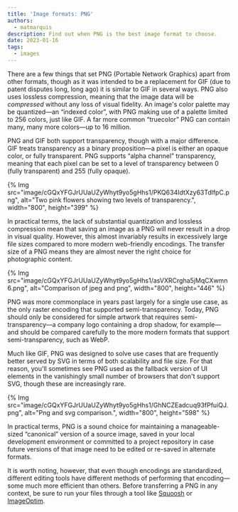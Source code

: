 ```yaml
---
title: 'Image formats: PNG'
authors:
  - matmarquis
description: Find out when PNG is the best image format to choose.
date: 2023-01-16
tags:
  - images
---
```


There are a few things that set PNG (Portable Network Graphics) apart from other formats, though as it was intended to be a replacement for
GIF (due to patent disputes long, long ago) it is similar to GIF in several ways. PNG also uses lossless compression,
meaning that the image data will be _compressed_ without any loss of visual fidelity. An image's color palette may be quantized—an
“indexed color”, with PNG making use of a palette limited to 256 colors, just like GIF. A far more common “truecolor” PNG can
contain many, many more colors—up to 16 million.

PNG and GIF both support transparency, though with a major difference. GIF treats transparency as a binary proposition—a
pixel is either an opaque color, or fully transparent. PNG supports “alpha channel” transparency, meaning that each pixel
can be set to a level of transparency between 0 (fully transparent) and 255 (fully opaque).

{% Img src="image/cGQxYFGJrUUaUZyWhyt9yo5gHhs1/PKQ634IdtXzy63TdlfpC.png", alt="Two pink flowers showing two levels of transparency.", width="800", height="399" %}

In practical terms, the lack of substantial quantization and lossless compression mean that saving an image as a PNG will
never result in a drop in visual quality. However, this almost invariably results in excessively large file sizes compared to
more modern web-friendly encodings. The transfer size of a PNG means they are almost never the right choice for photographic content.

{% Img src="image/cGQxYFGJrUUaUZyWhyt9yo5gHhs1/asVXRCrgha5jMqCXwmn6.png", alt="Comparison of jpeg and png", width="800", height="446" %}

PNG was more commonplace in years past largely for a single use case, as the only raster encoding that supported semi-transparency.
Today, PNG should only be considered for simple artwork that requires semi-transparency—a company logo containing a drop shadow,
for example—and should be compared carefully to the more modern formats that support semi-transparency, such as WebP.

Much like GIF, PNG was designed to solve use cases that are frequently better served by SVG in terms of both scalability and file size.
For that reason, you'll sometimes see PNG used as the fallback version of UI elements in the vanishingly small number of browsers that don't
support SVG, though these are increasingly rare.

{% Img src="image/cGQxYFGJrUUaUZyWhyt9yo5gHhs1/GhNCZEadcuq93fPfuiQJ.png", alt="Png and svg comparison.", width="800", height="598" %}

In practical terms, PNG is a sound choice for maintaining a manageable-sized “canonical” version of a source image, saved in your
local development environment or committed to a project repository in case future versions of that image need to be edited or re-saved
in alternate formats.

It is worth noting, however, that even though encodings are standardized, different editing tools have different methods of
performing that encoding—some much more efficient than others. Before transferring a PNG in any context, be sure to run your
files through a tool like [Squoosh](https://squoosh.app/) or [ImageOptim](https://imageoptim.com).
